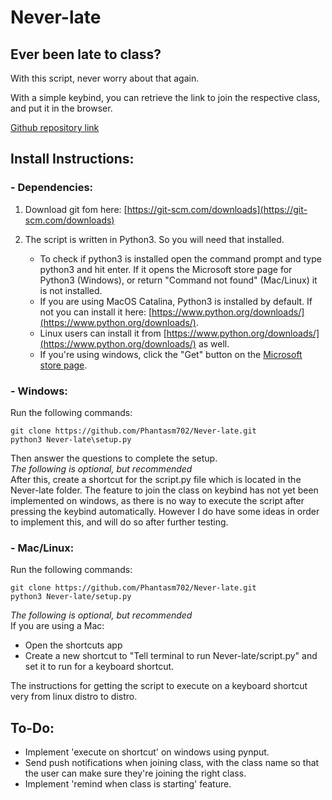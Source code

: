 # Never-late

## Ever been late to class?  
With this script, never worry about that again.  

With a simple keybind, you can retrieve the link to join the respective class, and put it in the browser.  

[Github repository link](https://github.com/Phantasm702/Never-late)  

## Install Instructions:  
### - Dependencies:  
1. Download git fom here: [https://git-scm.com/downloads](https://git-scm.com/downloads)  
2. The script is written in Python3. So you will need that installed.  

    - To check if python3 is installed open the command prompt and type python3 and hit enter. If it opens the Microsoft store page for Python3 (Windows), or return "Command not found" (Mac/Linux) it is not installed.  
    - If you are using MacOS Catalina, Python3 is installed by default. If not you can install it here: [https://www.python.org/downloads/](https://www.python.org/downloads/).  
    - Linux users can install it from [https://www.python.org/downloads/](https://www.python.org/downloads/) as well.  
    - If you're using windows, click the "Get" button on the [Microsoft store page](https://www.microsoft.com/en-in/p/python-39/9p7qfqmjrfp7?activetab=pivot:overviewtab).  

### - Windows:
Run the following commands:
```
git clone https://github.com/Phantasm702/Never-late.git
python3 Never-late\setup.py 
```
Then answer the questions to complete the setup.  
*The following is optional, but recommended*  
After this, create a shortcut for the script.py file which is located in the Never-late folder.
The feature to join the class on keybind has not yet been implemented on windows, as there is no way to execute the script after pressing the keybind automatically.
However I do have some ideas in order to implement this, and will do so after further testing.

### - Mac/Linux:
Run the following commands:
```
git clone https://github.com/Phantasm702/Never-late.git
python3 Never-late/setup.py
```
*The following is optional, but recommended*  
If you are using a Mac:
- Open the shortcuts app
- Create a new shortcut to "Tell terminal to run Never-late/script.py" and set it to run for a keyboard shortcut.

The instructions for getting the script to execute on a keyboard shortcut very from linux distro to distro.


## To-Do:
- Implement 'execute on shortcut' on windows using pynput.  
- Send push notifications when joining class, with the class name so that the user can make sure they're joining the right class.  
- Implement 'remind when class is starting' feature.  
